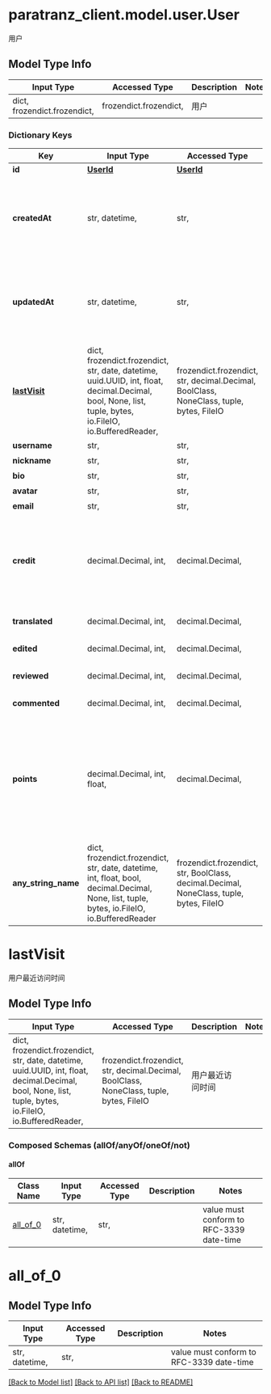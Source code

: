 # paratranz_client.model.user.User

用户

## Model Type Info
Input Type | Accessed Type | Description | Notes
------------ | ------------- | ------------- | -------------
dict, frozendict.frozendict,  | frozendict.frozendict,  | 用户 | 

### Dictionary Keys
Key | Input Type | Accessed Type | Description | Notes
------------ | ------------- | ------------- | ------------- | -------------
**id** | [**UserId**](UserId.md) | [**UserId**](UserId.md) |  | [optional] 
**createdAt** | str, datetime,  | str,  |  | [optional] value must conform to RFC-3339 date-time
**updatedAt** | str, datetime,  | str,  |  | [optional] value must conform to RFC-3339 date-time
**[lastVisit](#lastVisit)** | dict, frozendict.frozendict, str, date, datetime, uuid.UUID, int, float, decimal.Decimal, bool, None, list, tuple, bytes, io.FileIO, io.BufferedReader,  | frozendict.frozendict, str, decimal.Decimal, BoolClass, NoneClass, tuple, bytes, FileIO | 用户最近访问时间 | [optional] 
**username** | str,  | str,  | 用户名 | [optional] 
**nickname** | str,  | str,  | 用户昵称 | [optional] 
**bio** | str,  | str,  | 用户简介 | [optional] 
**avatar** | str,  | str,  | 用户头像 | [optional] 
**email** | str,  | str,  | 用户邮箱 | [optional] 
**credit** | decimal.Decimal, int,  | decimal.Decimal,  | 用户信用值，低于0将会被限制使用 | [optional] if omitted the server will use the default value of 5
**translated** | decimal.Decimal, int,  | decimal.Decimal,  | 用户翻译的词条数量 | [optional] 
**edited** | decimal.Decimal, int,  | decimal.Decimal,  | 用户编辑的词条数量 | [optional] 
**reviewed** | decimal.Decimal, int,  | decimal.Decimal,  | 用户审核的词条数量 | [optional] 
**commented** | decimal.Decimal, int,  | decimal.Decimal,  | 用户发布的评论数 | [optional] 
**points** | decimal.Decimal, int, float,  | decimal.Decimal,  | 用户的贡献值（PP），计算公式为 1 * 翻译词条总词数 + 0.5 * 编辑词条总词数 + 0.2 * 审核词条总词数 | [optional] 
**any_string_name** | dict, frozendict.frozendict, str, date, datetime, int, float, bool, decimal.Decimal, None, list, tuple, bytes, io.FileIO, io.BufferedReader | frozendict.frozendict, str, BoolClass, decimal.Decimal, NoneClass, tuple, bytes, FileIO | any string name can be used but the value must be the correct type | [optional]

# lastVisit

用户最近访问时间

## Model Type Info
Input Type | Accessed Type | Description | Notes
------------ | ------------- | ------------- | -------------
dict, frozendict.frozendict, str, date, datetime, uuid.UUID, int, float, decimal.Decimal, bool, None, list, tuple, bytes, io.FileIO, io.BufferedReader,  | frozendict.frozendict, str, decimal.Decimal, BoolClass, NoneClass, tuple, bytes, FileIO | 用户最近访问时间 | 

### Composed Schemas (allOf/anyOf/oneOf/not)
#### allOf
Class Name | Input Type | Accessed Type | Description | Notes
------------- | ------------- | ------------- | ------------- | -------------
[all_of_0](#all_of_0) | str, datetime,  | str,  |  | value must conform to RFC-3339 date-time

# all_of_0

## Model Type Info
Input Type | Accessed Type | Description | Notes
------------ | ------------- | ------------- | -------------
str, datetime,  | str,  |  | value must conform to RFC-3339 date-time

[[Back to Model list]](../../README.md#documentation-for-models) [[Back to API list]](../../README.md#documentation-for-api-endpoints) [[Back to README]](../../README.md)

